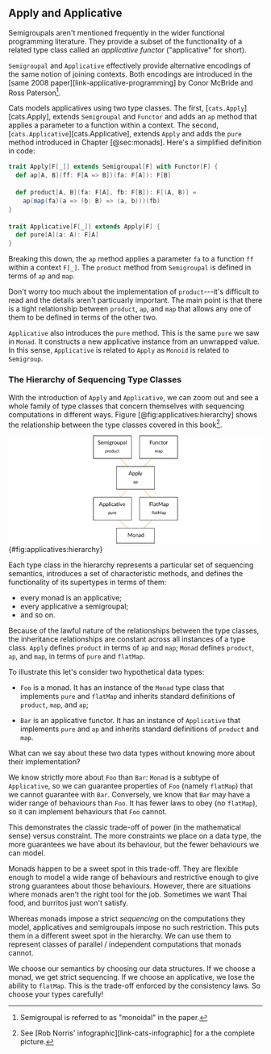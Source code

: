 ## Apply and Applicative

Semigroupals aren't mentioned frequently
in the wider functional programming literature.
They provide a subset of the functionality of a related type class
called an *applicative functor* ("applicative" for short).

`Semigroupal` and `Applicative` effectively provide
alternative encodings of the same notion of joining contexts.
Both encodings are introduced in
the [same 2008 paper][link-applicative-programming]
by Conor McBride and Ross Paterson[^semigroupal-monoidal].

[^semigroupal-monoidal]: Semigroupal is referred to as "monoidal" in the paper.

Cats models applicatives using two type classes.
The first, [`cats.Apply`][cats.Apply],
extends `Semigroupal` and `Functor`
and adds an `ap` method that applies a parameter
to a function within a context.
The second, [`cats.Applicative`][cats.Applicative],
extends `Apply` and adds the `pure` method
introduced in Chapter [@sec:monads].
Here's a simplified definition in code:

```scala
trait Apply[F[_]] extends Semigroupal[F] with Functor[F] {
  def ap[A, B](ff: F[A => B])(fa: F[A]): F[B]

  def product[A, B](fa: F[A], fb: F[B]): F[(A, B)] =
    ap(map(fa)(a => (b: B) => (a, b)))(fb)
}

trait Applicative[F[_]] extends Apply[F] {
  def pure[A](a: A): F[A]
}
```

Breaking this down, the `ap` method applies a parameter `fa`
to a function `ff` within a context `F[_]`.
The `product` method from `Semigroupal`
is defined in terms of `ap` and `map`.

Don't worry too much about the implementation of `product`---it's
difficult to read and the details aren't particuarly important.
The main point is that there is a tight relationship
between `product`, `ap`, and `map`
that allows any one of them to be defined
in terms of the other two.

`Applicative` also introduces the `pure` method.
This is the same `pure` we saw in `Monad`.
It constructs a new applicative instance from an unwrapped value.
In this sense, `Applicative` is related to `Apply`
as `Monoid` is related to `Semigroup`.

### The Hierarchy of Sequencing Type Classes

With the introduction of `Apply` and `Applicative`,
we can zoom out and see a whole family of type classes
that concern themselves with sequencing computations in different ways.
Figure [@fig:applicatives:hierarchy] shows
the relationship between the type classes covered in this book[^cats-infographic].

![Monad type class hierarchy](src/pages/applicatives/hierarchy.png){#fig:applicatives:hierarchy}

[^cats-infographic]: See
[Rob Norris' infographic][link-cats-infographic]
for a the complete picture.

Each type class in the hierarchy
represents a particular set of sequencing semantics,
introduces a set of characteristic methods,
and defines the functionality of its supertypes
in terms of them:

- every monad is an applicative;
- every applicative a semigroupal;
- and so on.

Because of the lawful nature of
the relationships between the type classes,
the inheritance relationships are constant
across all instances of a type class.
`Apply` defines `product` in terms of `ap` and `map`;
`Monad` defines `product`, `ap`, and `map`,
in terms of `pure` and `flatMap`.

To illustrate this let's consider two hypothetical data types:

- `Foo` is a monad.
  It has an instance of the `Monad` type class
  that implements `pure` and `flatMap`
  and inherits standard definitions of `product`, `map`, and `ap`;

- `Bar` is an applicative functor.
  It has an instance of `Applicative`
  that implements `pure` and `ap`
  and inherits standard definitions of `product` and `map`.

What can we say about these two data types
without knowing more about their implementation?

We know strictly more about `Foo` than `Bar`:
`Monad` is a subtype of `Applicative`,
so we can guarantee properties of `Foo` (namely `flatMap`)
that we cannot guarantee with `Bar`.
Conversely, we know that `Bar`
may have a wider range of behaviours than `Foo`.
It has fewer laws to obey (no `flatMap`),
so it can implement behaviours that `Foo` cannot.

This demonstrates the classic trade-off of power
(in the mathematical sense) versus constraint.
The more constraints we place on a data type,
the more guarantees we have about its behaviour,
but the fewer behaviours we can model.

Monads happen to be a sweet spot in this trade-off.
They are flexible enough to model a wide range of behaviours
and restrictive enough to give strong guarantees about those behaviours.
However, there are situations where monads
aren't the right tool for the job.
Sometimes we want Thai food,
and burritos just won't satisfy.

Whereas monads impose a strict *sequencing*
on the computations they model,
applicatives and semigroupals impose no such restriction.
This puts them in a different sweet spot in the hierarchy.
We can use them to represent
classes of parallel / independent computations
that monads cannot.

We choose our semantics by choosing our data structures.
If we choose a monad, we get strict sequencing.
If we choose an applicative, we lose the ability to `flatMap`.
This is the trade-off enforced by the consistency laws.
So choose your types carefully!
